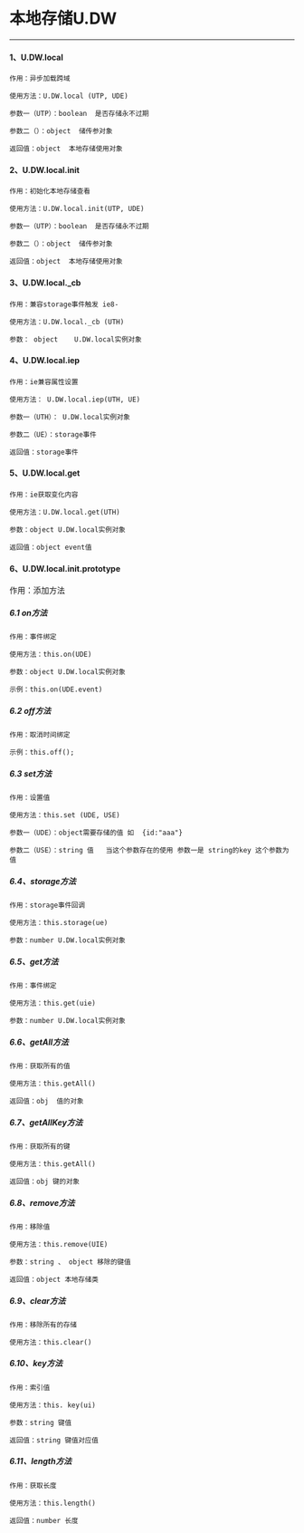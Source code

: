 # 本地存储U.DW

---

#### 1、U.DW.local

```
作用：异步加载跨域

使用方法：U.DW.local (UTP, UDE)

参数一（UTP）：boolean  是否存储永不过期

参数二（）：object  储传参对象

返回值：object  本地存储使用对象
```

#### 2、U.DW.local.init

```
作用：初始化本地存储查看

使用方法：U.DW.local.init(UTP, UDE)

参数一（UTP）：boolean  是否存储永不过期

参数二（）：object  储传参对象

返回值：object  本地存储使用对象
```

#### 3、U.DW.local.\_cb

```
作用：兼容storage事件触发 ie8-

使用方法：U.DW.local._cb (UTH)

参数： object    U.DW.local实例对象
```

#### 4、U.DW.local.iep

```
作用：ie兼容属性设置

使用方法： U.DW.local.iep(UTH, UE)

参数一（UTH）： U.DW.local实例对象

参数二（UE）：storage事件

返回值：storage事件
```

#### 5、U.DW.local.get

```
作用：ie获取变化内容

使用方法：U.DW.local.get(UTH)

参数：object U.DW.local实例对象

返回值：object event值
```

#### 6、U.DW.local.init.prototype

作用：添加方法

##### 6.1 on方法

```
作用：事件绑定

使用方法：this.on(UDE)

参数：object U.DW.local实例对象

示例：this.on(UDE.event)
```

##### 6.2 off方法

```
作用：取消时间绑定

示例：this.off();
```

##### 6.3 set方法

```
作用：设置值

使用方法：this.set (UDE, USE)

参数一（UDE）：object需要存储的值 如  {id:"aaa"}

参数二（USE）：string 值   当这个参数存在的使用 参数一是 string的key 这个参数为值
```

##### 6.4、storage方法

```
作用：storage事件回调

使用方法：this.storage(ue)

参数：number U.DW.local实例对象
```

##### 6.5、get方法

```
作用：事件绑定

使用方法：this.get(uie)

参数：number U.DW.local实例对象
```

##### 6.6、getAll方法

```
作用：获取所有的值

使用方法：this.getAll()

返回值：obj  值的对象
```

##### 6.7、getAllKey方法

```
作用：获取所有的键

使用方法：this.getAll()

返回值：obj 键的对象
```

##### 6.8、remove方法

```
作用：移除值

使用方法：this.remove(UIE)

参数：string 、 object 移除的键值

返回值：object 本地存储类
```

##### 6.9、clear方法

```
作用：移除所有的存储

使用方法：this.clear()
```

##### 6.10、key方法

```
作用：索引值

使用方法：this. key(ui)

参数：string 键值

返回值：string 键值对应值
```

##### 6.11、length方法

```
作用：获取长度

使用方法：this.length()

返回值：number 长度
```



